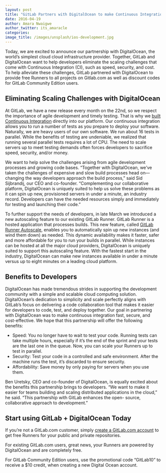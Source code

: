 ```yaml
---
layout: post
title: "GitLab Partners with DigitalOcean to make Continuous Integration faster, safer, and more affordable"
date: 2016-04-19
author: Amara Nwaigwe
author_twitter: its_amaracle
categories: 
image_title: /images/unsplash/ios-development.jpg
---
```


Today, we are excited to announce our partnership with DigitalOcean, the world’s simplest cloud
cloud infrastructure provider. Together, GitLab and DigitalOcean want to help developers
eliminate the scaling challenges that come with Continuous Integration (CI), such as speed, 
security, and cost. To help alleviate these challenges, GitLab partnered with DigitalOcean to 
provide free Runners to all projects on Gitlab.com as well as discount codes for GitLab 
Community Edition users. 

<!-- more -->

## Eliminating Scaling Challenges with DigitalOcean

At GitLab, we have a new release every month on the 22nd, so we respect the importance of
agile development and timely testing. That is why we [built Continuous Integration](https://about.gitlab.com/gitlab-ci/) directly into
our platform. Our continuous integration allows you to run a number of tests as you prepare to
deploy your software. Naturally, we are heavy users of our own software. We run about 16 tests
in parallel. While the benefits of testing are undeniable, we realized that running several
parallel tests requires a lot of CPU. The need to scale servers up to meet testing demands often
forces developers to sacrifice speed, security, and/or money. 

We want to help solve the challenges arising from agile development processes and growing code
bases. “Together with DigitalOcean, we’ve taken the challenges of expensive and slow build
processes head on—changing the way developers approach the build process,” said Sid Sijbrandij,
our CEO and co-founder. “Complementing our collaborative platform, DigitalOcean is uniquely
suited to help us solve these problems as it can spin up new, provisioned servers in
under a minute, an industry record. Developers can have the needed resources simply and 
immediately for testing and launching their code.” 

To further support the needs of developers, in late March we introduced a new autoscaling
feature to our existing GitLab Runner. GitLab Runner is a hosted application that processes
builds. This new feature, called [GitLab Runner Autoscale](https://about.gitlab.com/2016/03/29/gitlab-runner-1-1-released/), enables you to automatically spin up 
new instances (and wind them down) as needed. This dynamic availability makes it faster, safer
and more affordable for you to run your builds in parallel. While instances can be hosted at all
the major cloud providers, DigitalOcean is uniquely suited to support this autoscaling feature.
With the fastest start in the industry, DigitalOcean can make new instances available in under a
minute versus up to eight minutes on a leading cloud platform.

<!-- more -->

## Benefits to Developers 

DigitalOcean has made tremendous strides in supporting the development community with a simple
and scalable cloud computing solution. DigitalOcean’s dedication to simplicity and scale
perfectly aligns with GitLab’s focus on delivering a code collaboration tool that makes it
easier for developers to code, test, and deploy together. Our goal in partnering with
DigitalOcean was to make continuous integration fast, secure, and cost-effective. We hope that
this partnership will offer the following benefits:

* Speed: You no longer have to wait to test your code. Running tests can take multiple hours, especially if it’s the end of the sprint and your tests are the last one in the queue. Now, you can scale your Runners up to test in parallel.   
* Security: Test your code in a controlled and safe environment. After the machine runs the test, it’s discarded to ensure security.
* Affordability: Save money by only paying for servers when you use them. 

Ben Uretsky, CEO and co-founder of DigitalOcean, is equally excited about the benefits this
partnership brings to developers. “We want to make it easier for teams building and scaling
distributed applications in the cloud,” he said. “This partnership with GitLab enhances the open-
source, collaborative approach to development.” 

<!-- more -->

## Start using GitLab + DigitalOcean Today

If you’re not a GitLab.com customer, simply [create a GitLab.com account](https://gitlab.com/users/sign_in) to get free Runners 
for your public and private repositories.

For existing GitLab.com users, great news, your Runners are powered by DigitalOcean and are
completely free.

For GitLab Community Edition users, use the promotional code “GitLab10” to receive a $10 
credit, when creating a new Digital Ocean account. 
 